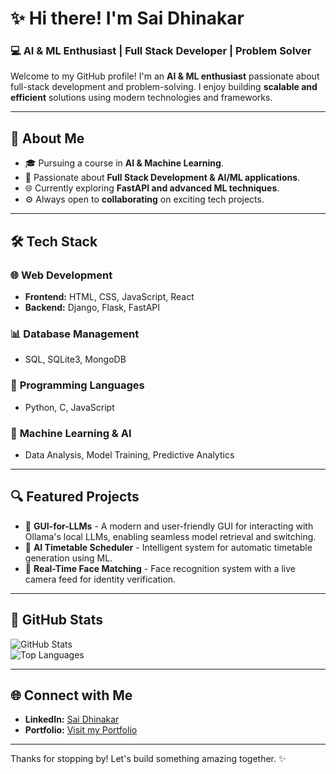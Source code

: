 # ✨ Hi there! I'm **Sai Dhinakar**  
### 💻 AI & ML Enthusiast | Full Stack Developer | Problem Solver  

Welcome to my GitHub profile! I'm an **AI & ML enthusiast** passionate about full-stack development and problem-solving. I enjoy building **scalable and efficient** solutions using modern technologies and frameworks.

---

## 🌟 About Me  

- 🎓 Pursuing a course in **AI & Machine Learning**.  
- 💪 Passionate about **Full Stack Development & AI/ML applications**.  
- 🌐 Currently exploring **FastAPI and advanced ML techniques**.  
- ⚙️ Always open to **collaborating** on exciting tech projects.  

---

## 🛠️ Tech Stack  

### 🌐 **Web Development**  
- **Frontend:** HTML, CSS, JavaScript, React  
- **Backend:** Django, Flask, FastAPI  

### 📊 **Database Management**  
- SQL, SQLite3, MongoDB  

### 🧐 **Programming Languages**  
- Python, C, JavaScript  

### 🤖 **Machine Learning & AI**  
- Data Analysis, Model Training, Predictive Analytics  

---

## 🔍 Featured Projects  
- 🎨 **GUI-for-LLMs** - A modern and user-friendly GUI for interacting with Ollama's local LLMs, enabling seamless model retrieval and switching.
- 🤖 **AI Timetable Scheduler** - Intelligent system for automatic timetable generation using ML.
- 🚀 **Real-Time Face Matching** - Face recognition system with a live camera feed for identity verification.

---

## 🌟 GitHub Stats  
![GitHub Stats](https://github-readme-stats.vercel.app/api?username=SaiDhinakar&show_icons=true&count_private=true&theme=radical)  
![Top Languages](https://github-readme-stats.vercel.app/api/top-langs/?username=SaiDhinakar&layout=compact&theme=radical)  

---

## 🌐 Connect with Me  
- **LinkedIn:** [Sai Dhinakar](https://www.linkedin.com/in/saidhinakar-s)  
- **Portfolio:** [Visit my Portfolio](https://saidhinakar.github.io/Portfolio/)  

---

Thanks for stopping by! Let's build something amazing together. ✨
